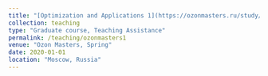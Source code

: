 ```yaml
---
title: "[Optimization and Applications 1](https://ozonmasters.ru/study/opt)"
collection: teaching
type: "Graduate course, Teaching Assistance"
permalink: /teaching/ozonmasters1
venue: "Ozon Masters, Spring"
date: 2020-01-01
location: "Moscow, Russia"
---
```





